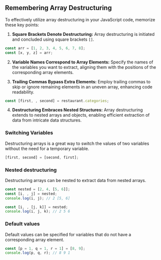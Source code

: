 ## Remembering Array Destructuring

To effectively utilize array destructuring in your JavaScript code, memorize these key points:

1. **Square Brackets Denote Destructuring:** Array destructuring is initiated and concluded using square brackets `[]`.

```js
const arr = [1, 2, 3, 4, 5, 6, 7, 8];
const [x, y, z] = arr;
```

2. **Variable Names Correspond to Array Elements:** Specify the names of the variables you want to extract, aligning them with the positions of the corresponding array elements.

3. **Trailing Commas Bypass Extra Elements:** Employ trailing commas to skip or ignore remaining elements in an uneven array, enhancing code readability.

```js
const [first, , second] = restaurant.categories;
```

4. **Destructuring Embraces Nested Structures:** Array destructuring extends to nested arrays and objects, enabling efficient extraction of data from intricate data structures.

### Switching Variables

Destructuring arrays is a great way to switch the values of two variables without the need for a temporary variable.

```js
[first, second] = [second, first];
```

### Nested destructuring

Destructuring arrays can be nested to extract data from nested arrays.

```js
const nested = [2, 4, [5, 6]];
const [i, , j] = nested;
console.log(i, j); // 2 [5, 6]

const [i, , [j, k]] = nested;
console.log(i, j, k); // 2 5 6
```

### Default values

Default values can be specified for variables that do not have a corresponding array element.

```js
const [p = 1, q = 1, r = 1] = [8, 9];
console.log(p, q, r); // 8 9 1
```
